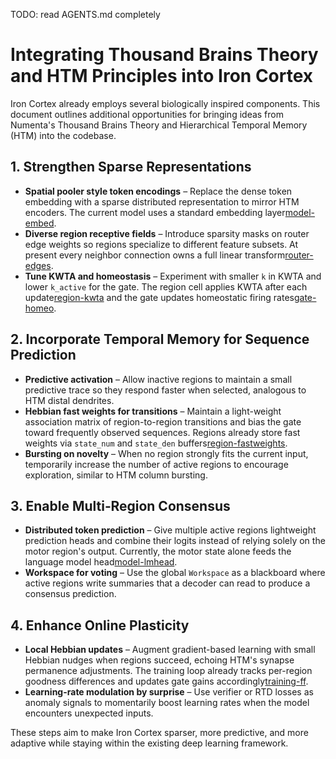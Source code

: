 TODO: read AGENTS.md completely

# Integrating Thousand Brains Theory and HTM Principles into Iron Cortex

Iron Cortex already employs several biologically inspired components. This document outlines additional opportunities for
bringing ideas from Numenta's Thousand Brains Theory and Hierarchical Temporal Memory (HTM) into the codebase.

## 1. Strengthen Sparse Representations
- **Spatial pooler style token encodings** – Replace the dense token embedding with a sparse distributed representation to
  mirror HTM encoders. The current model uses a standard embedding layer[model-embed].
- **Diverse region receptive fields** – Introduce sparsity masks on router edge weights so regions specialize to different
  feature subsets. At present every neighbor connection owns a full linear transform[router-edges].
- **Tune KWTA and homeostasis** – Experiment with smaller `k` in KWTA and lower `k_active` for the gate. The region cell
  applies KWTA after each update[region-kwta] and the gate updates homeostatic firing rates[gate-homeo].

## 2. Incorporate Temporal Memory for Sequence Prediction
- **Predictive activation** – Allow inactive regions to maintain a small predictive trace so they respond faster when
  selected, analogous to HTM distal dendrites.
- **Hebbian fast weights for transitions** – Maintain a light-weight association matrix of region-to-region transitions
  and bias the gate toward frequently observed sequences. Regions already store fast weights via `state_num` and
  `state_den` buffers[region-fastweights].
- **Bursting on novelty** – When no region strongly fits the current input, temporarily increase the number of active
  regions to encourage exploration, similar to HTM column bursting.

## 3. Enable Multi‑Region Consensus
- **Distributed token prediction** – Give multiple active regions lightweight prediction heads and combine their logits
  instead of relying solely on the motor region's output. Currently, the motor state alone feeds the language
  model head[model-lmhead].
- **Workspace for voting** – Use the global `Workspace` as a blackboard where active regions write summaries that a
  decoder can read to produce a consensus prediction.

## 4. Enhance Online Plasticity
- **Local Hebbian updates** – Augment gradient-based learning with small Hebbian nudges when regions succeed, echoing HTM's
  synapse permanence adjustments. The training loop already tracks per-region goodness differences and updates gate
  gains accordingly[training-ff].
- **Learning-rate modulation by surprise** – Use verifier or RTD losses as anomaly signals to momentarily boost learning
  rates when the model encounters unexpected inputs.

These steps aim to make Iron Cortex sparser, more predictive, and more adaptive while staying within the existing deep
learning framework.

<!-- References -->
[model-embed]: ../ironcortex/model.py#L48-L49
[router-edges]: ../ironcortex/gate.py#L110-L114
[region-kwta]: ../ironcortex/region.py#L84-L85
[gate-homeo]: ../ironcortex/gate.py#L89-L93
[region-fastweights]: ../ironcortex/region.py#L31-L32
[model-lmhead]: ../ironcortex/model.py#L148-L158
[training-ff]: ../ironcortex/training.py#L100-L121
